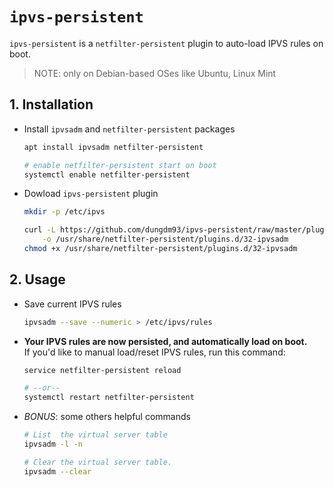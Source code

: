 `ipvs-persistent`
=================
`ipvs-persistent` is a `netfilter-persistent` plugin to auto-load IPVS rules on boot.
> NOTE: only on Debian-based OSes like Ubuntu, Linux Mint

## 1. Installation
* Install `ipvsadm` and `netfilter-persistent` packages
    ```bash
    apt install ipvsadm netfilter-persistent

    # enable netfilter-persistent start on boot
    systemctl enable netfilter-persistent
    ```

* Dowload `ipvs-persistent` plugin
    ```bash
    mkdir -p /etc/ipvs

    curl -L https://github.com/dungdm93/ipvs-persistent/raw/master/plugins.d/32-ipvsadm \
        -o /usr/share/netfilter-persistent/plugins.d/32-ipvsadm
    chmod +x /usr/share/netfilter-persistent/plugins.d/32-ipvsadm
    ```

## 2. Usage
* Save current IPVS rules
    ```bash
    ipvsadm --save --numeric > /etc/ipvs/rules
    ```

* **Your IPVS rules are now persisted, and automatically load on boot.**  
If you'd like to manual load/reset IPVS rules, run this command:
    ```bash
    service netfilter-persistent reload

    # --or--
    systemctl restart netfilter-persistent
    ```

* *BONUS*: some others helpful commands
    ```bash
    # List  the virtual server table
    ipvsadm -l -n

    # Clear the virtual server table.
    ipvsadm --clear
    ```

